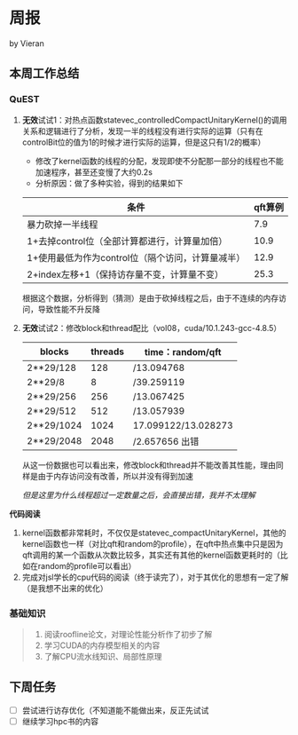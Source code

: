 # 周报

by Vieran

## 本周工作总结

### QuEST

1. **无效**试试1：对热点函数statevec_controlledCompactUnitaryKernel()的调用关系和逻辑进行了分析，发现一半的线程没有进行实际的运算（只有在controlBit位的值为1的时候才进行实际的运算，但是这只有1/2的概率）

   * 修改了kernel函数的线程的分配，发现即使不分配那一部分的线程也不能加速程序，甚至还变慢了大约0.2s
   * 分析原因：做了多种实验，得到的结果如下

   | 条件                                              | qft算例 |
   | ------------------------------------------------- | ------- |
   | 暴力砍掉一半线程                                  | 7.9     |
   | 1+去掉control位（全部计算都进行，计算量加倍）     | 10.9    |
   | 1+使用最低为作为control位（隔个访问，计算量减半） | 12.9    |
   | 2+index左移+1（保持访存量不变，计算量不变）       | 25.3    |

   根据这个数据，分析得到（猜测）是由于砍掉线程之后，由于不连续的内存访问，导致性能不升反降

   

2. **无效**试试2：修改block和thread配比（vol08，cuda/10.1.243-gcc-4.8.5）

   | blocks     | threads | time：random/qft    |
   | ---------- | ------- | ------------------- |
   | 2**29/128  | 128     | /13.094768          |
   | 2**29/8    | 8       | /39.259119          |
   | 2**29/256  | 256     | /13.067425          |
   | 2**29/512  | 512     | /13.057939          |
   | 2**29/1024 | 1024    | 17.099122/13.028273 |
   | 2**29/2048 | 2048    | /2.657656   出错    |

   从这一份数据也可以看出来，修改block和thread并不能改善其性能，理由同样是由于内存访问没有改善，所以并没有得到加速

   *但是这里为什么线程超过一定数量之后，会直接出错，我并不太理解*
   
   

**代码阅读**

1. kernel函数都非常耗时，不仅仅是statevec_compactUnitaryKernel，其他的kernel函数也一样（对比qft和random的profile），在qft中热点集中只是因为qft调用的某一个函数从次数比较多，其实还有其他的kernel函数更耗时的（比如在random的profile可以看出）
2. 完成对jsl学长的cpu代码的阅读（终于读完了），对于其优化的思想有一定了解（是我想不出来的优化）



### 基础知识

> 1. 阅读roofline论文，对理论性能分析作了初步了解
> 2. 学习CUDA的内存模型相关的内容
> 3. 了解CPU流水线知识、局部性原理



## 下周任务

- [ ] 尝试进行访存优化（不知道能不能做出来，反正先试试
- [ ] 继续学习hpc书的内容